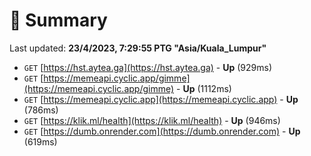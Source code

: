 # 📖 Summary
Last updated: **23/4/2023, 7:29:55 PTG "Asia/Kuala_Lumpur"**

- `GET` [https://hst.aytea.ga](https://hst.aytea.ga) - **Up** (929ms)
- `GET` [https://memeapi.cyclic.app/gimme](https://memeapi.cyclic.app/gimme) - **Up** (1112ms)
- `GET` [https://memeapi.cyclic.app](https://memeapi.cyclic.app) - **Up** (786ms)
- `GET` [https://klik.ml/health](https://klik.ml/health) - **Up** (946ms)
- `GET` [https://dumb.onrender.com](https://dumb.onrender.com) - **Up** (619ms)
